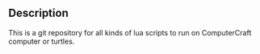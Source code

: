 ## Description

This is a git repository for all kinds of lua scripts to run on ComputerCraft computer or turtles.